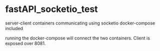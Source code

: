# fastAPI_socketio_test
server-client containers communicating using socketio docker-compose included

running the docker-compose will connect the two containers. Client is exposed over 8081.

